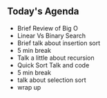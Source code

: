 ## Today's Agenda
- Brief Review of Big O
- Linear Vs Binary Search
- Brief talk about insertion sort
- 5 min break
- Talk a little about recursion
- Quick Sort Talk and code
- 5 min break
- talk about selection sort
- wrap up